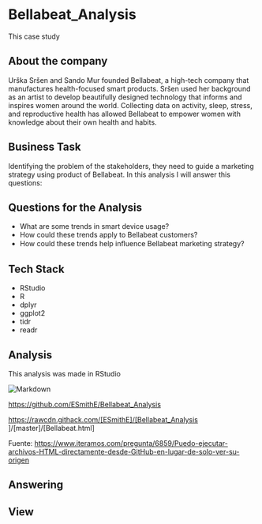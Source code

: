 # Bellabeat_Analysis

This case study 

## About the company
Urška Sršen and Sando Mur founded Bellabeat, a high-tech company that manufactures health-focused smart products. Sršen used her background as an artist to develop beautifully designed technology that informs and inspires women around the world. Collecting data on activity, sleep, stress, and reproductive health has allowed Bellabeat to empower women with knowledge about their own health and habits.

## Business Task
Identifying the problem of the stakeholders, they need to guide a marketing strategy using product of Bellabeat. In this analysis I will answer this questions:

## Questions for the Analysis
- What are some trends in smart device usage?
- How could these trends apply to Bellabeat customers?
- How could these trends help inﬂuence Bellabeat marketing strategy?


## Tech Stack
- RStudio
- R
- dplyr
- ggplot2
- tidr
- readr

## Analysis
This analysis was made in RStudio 

![Markdown]()

https://github.com/ESmithE/Bellabeat_Analysis

https://rawcdn.githack.com/[ESmithE]/[Bellabeat_Analysis
]/[master]/[Bellabeat.html]



Fuente: https://www.iteramos.com/pregunta/6859/Puedo-ejecutar-archivos-HTML-directamente-desde-GitHub-en-lugar-de-solo-ver-su-origen


## Answering 


## View 


